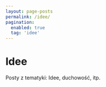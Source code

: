 ```yaml
---
layout: page-posts
permalink: /idee/
pagination:
  enabled: true
  tag: 'idee'
---
```


# Idee

Posty z tematyki: Idee, duchowość, itp.
